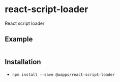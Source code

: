 # react-script-loader
React script loader

## Example
```js
```

## Installation
- `npm install --save @wapps/react-script-loader`
